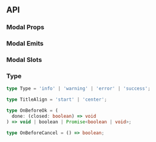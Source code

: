 ## API

### Modal Props

<field-table :data="modalProps"/>

### Modal Emits

<field-table :data="modalEmits" type="emits"/>

### Modal Slots

<field-table :data="modalSlots" type="slots"/>

### Type

```typescript
type Type = 'info' | 'warning' | 'error' | 'success';

type TitleAlign = 'start' | 'center';

type OnBeforeOk = (
  done: (closed: boolean) => void
) => void | boolean | Promise<boolean | void>;

type OnBeforeCancel = () => boolean;
```

<script setup>
import { ref } from 'vue';

const modalProps = ref([
  {
    name: 'visible (v-model)',
    desc: '对话框是否可见',
    type: 'boolean',
    value: '-',
  },
  {
    name: 'default-visible',
    desc: '对话框默认是否可见（非受控状态）',
    type: 'boolean',
    value: 'false',
  },
  {
    name: 'width',
    desc: '对话框的宽度，不设置的情况下会使用样式中的宽度值',
    type: 'number | string',
    value: '-',
  },
  {
    name: 'top',
    desc: '对话框的距离顶部的高度，居中显示开启的情况下不生效',
    type: 'number | string',
    value: '-',
  },
  {
    name: 'mask',
    desc: '是否显示遮罩层',
    type: 'boolean',
    value: 'true',
  },
  {
    name: 'title',
    desc: '标题',
    type: 'string',
    value: '-',
  },
  {
    name: 'title-align',
    desc: '标题的水平对齐方向',
    type: "TitleAlign",
    value: "'center'",
  },
  {
    name: 'align-center',
    desc: '对话框是否居中显示',
    type: 'boolean',
    value: 'true',
  },
  {
    name: 'unmount-on-close',
    desc: '关闭时是否卸载节点',
    type: 'boolean',
    value: 'false',
  },
  {
    name: 'mask-closable',
    desc: '是否点击遮罩层可以关闭对话框',
    type: 'boolean',
    value: 'true',
  },
  {
    name: 'hide-cancel',
    desc: '是否隐藏取消按钮',
    type: 'boolean',
    value: 'false',
  },
  {
    name: 'simple',
    desc: '是否开启简单模式',
    type: 'boolean',
    value: 'false',
  },
  {
    name: 'closable',
    desc: '是否显示关闭按钮',
    type: 'boolean',
    value: 'true',
  },
  {
    name: 'ok-text',
    desc: '确认按钮的内容',
    type: 'string',
    value: '-',
  },
  {
    name: 'cancel-text',
    desc: '取消按钮的内容',
    type: 'string',
    value: '-',
  },
  {
    name: 'ok-loading',
    desc: '确认按钮是否为加载中状态',
    type: 'boolean',
    value: 'false',
  },
  {
    name: 'ok-button-props',
    desc: '确认按钮的Props',
    type: 'ButtonProps',
    value: '-',
    href:"/components/button"
  },
  {
    name: 'cancel-button-props',
    desc: '取消按钮的Props',
    type: 'ButtonProps',
    value: '-',
    href:"/components/button"
  },
  {
    name: 'footer',
    desc: '是否展示页脚部分',
    type: 'boolean',
    value: 'true',
  },
  {
    name: 'render-to-body',
    desc: '对话框是否挂载在 body 元素下',
    type: 'boolean',
    value: 'true',
  },
  {
    name: 'popup-container',
    desc: '弹出框的挂载容器',
    type: 'PopupContainer',
    value: '-',
    href:"/guide/types"
  },
  {
    name: 'mask-style',
    desc: '蒙层的样式',
    type: 'CSSProperties',
    value: '-',
  },
  {
    name: 'modal-class',
    desc: '对话框的类名',
    type: 'ClassName',
    value: '-',
    href:"/guide/types"
  },
  {
    name: 'modal-style',
    desc: '对话框的样式',
    type: 'CSSProperties',
    value: '-',
  },
  {
    name: 'on-before-ok',
    desc: '触发 ok 事件前的回调函数。如果返回 false 则不会触发后续事件，也可使用 done 进行异步关闭。',
    type: 'OnBeforeOk',
    value: '-',
  },
  {
    name: 'on-before-cancel',
    desc: '触发 cancel 事件前的回调函数。如果返回 false 则不会触发后续事件。',
    type: 'OnBeforecancel',
    value: '-',
  },
  {
    name: 'esc-to-close',
    desc: '是否支持 ESC 键关闭对话框',
    type: 'boolean',
    value: 'true',
  },
  {
    name: 'draggable',
    desc: '是否支持拖动',
    type: 'boolean',
    value: 'false',
  },
  {
    name: 'fullscreen',
    desc: '是否开启全屏',
    type: 'boolean',
    value: 'false',
  },
  {
    name: 'mask-animation-name',
    desc: '遮罩层动画名字',
    type: 'string',
    value: '-',
  },
  {
    name: 'modal-animation-name',
    desc: '对话框动画名字',
    type: 'string',
    value: '-',
  },
  {
    name: 'body-class',
    desc: '对话框内容部分的类名',
    type: 'ClassName',
    value: '-',
    href:"/guide/types"
  },
  {
    name: 'body-style',
    desc: '对话框内容部分的样式',
    type: 'CSSProperties',
    value: '-',
  },
  {
    name: 'hide-title',
    desc: '是否隐藏标题',
    type: 'boolean',
    value: 'false',
  },
]);

const modalEmits = ref([
  {
    name: 'ok',
    desc: '点击确定按钮时触发',
    type: {
      ev: 'MouseEvent'
    },
    value: '-',
  },
  {
    name: 'cancel',
    desc: '点击取消、关闭按钮时触发',
    type: {
      ev: 'MouseEvent | KeyboardEvent'
    },
    value: '-',
  },
  {
    name: 'open',
    desc: '对话框打开后（动画结束）触发',
    type: '-',
    value: '-',
  },
  {
    name: 'close',
    desc: '对话框关闭后（动画结束）触发',
    type: '-',
    value: '-',
  },
  {
    name: 'before-open',
    desc: '对话框打开前触发',
    type: '-',
    value: '-',
  },
  {
    name: 'before-close',
    desc: '对话框关闭前触发',
    type: '-',
    value: '-',
  },
]);

const modalSlots = ref([
  {
    name: 'title',
    desc: '标题',
    type: '-',
    value: '-',
  },
  {
    name: 'footer',
    desc: '页脚',
    type: '-',
    value: '-',
  },
]);
</script>
